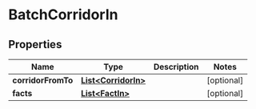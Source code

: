 
# BatchCorridorIn

## Properties
Name | Type | Description | Notes
------------ | ------------- | ------------- | -------------
**corridorFromTo** | [**List&lt;CorridorIn&gt;**](CorridorIn.md) |  |  [optional]
**facts** | [**List&lt;FactIn&gt;**](FactIn.md) |  |  [optional]



